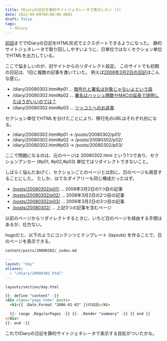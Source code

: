 ```yaml
---
title: tDiaryの日記を静的サイトジェネレータで表示したい (2)
date: 2022-04-09T00:00:00.000Z
draft: false
tags:
  - tDiary
---
```


[前回](/posts/20220403/p01)まででtDiaryの日記をHTML形式でエクスポートできるようになった。
静的サイトジェネレータで取り回ししやすいように、日単位ではなくセクション単位でHTMLを出力している。

ここで悩ましいのが、旧サイトからのリダイレクト設定。
このサイトでも初期の日記は、1日に複数の記事を書いていた。
例えば[2008年3月2日の日記](/diary/20080302.html)はこんな感じ。

- /diary/20080302.html#p01 … [暗号化と署名は対象じゃないよという話](/diary/20080302.html#p01)
- /diary/20080302.html#p02 … [署名はハッシュ関数やMACの延長で説明したほうがいいのでは？](/diary/20080302.html#p02)
- /diary/20080302.html#p03 … [ツッコミへのお返事](/diary/20080302.html#p03)

セクション単位でHTMLを分けたことにより、移行先のURLはそれぞれ別になる。

- /diary/20080302.html#p01 → /posts/20080302/p01/
- /diary/20080302.html#p02 → /posts/20080302/p02/
- /diary/20080302.html#p03 → /posts/20080302/p03/

ここで問題になるのは、元のページは 20080302.html という1つであり、セクションアンカー (#p01, #p02,#p03) 単位ではリダイレクトできないこと。

しばらく悩んだあげく、セクションごとのページとは別に、日のページも用意することにした。
たしか、はてなダイアリーも同じ構成だったはず。

- [/posts/20080302/p01/](/posts/20080302/p01/) … 2008年3月2日の1つ目の記事
- [/posts/20080302/p02/](/posts/20080302/p02/) … 2008年3月2日の2つ目の記事
- [/posts/20080302/p03/](/posts/20080302/p03/) … 2008年3月2日の3つ目の記事
- [/posts/20080302/](/posts/20080302/) … 上記3つの記事を含むページ

以前のページからリダイレクトするときに、いちど日のページを経由する手間はあるが、仕方ない。

hugoだと、以下のようにコンテンツとテンプレート (layouts) を作ることで、日のページを表示できる。

`content/posts/20080302/_index.md`

```yaml
---
layout: "day"
aliases:
  - "/diary/20080302.html"
---
```

`layouts/section/day.html`

```html
{{- define "content" -}}
<div class="page home" posts>
  <h1>{{ .Date.Format "2006-01-02" }}の日記</h1>

  {{- range .RegularPages -}} {{- .Render "summary" -}} {{ end }}
</div>
{{- end -}}
```

これでtDiaryの日記を静的サイトジェネレータで表示する目処がついたかな。
